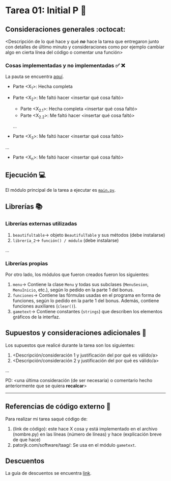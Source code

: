 # Tarea 01: Initial P :school_satchel:

## Consideraciones generales :octocat:

<Descripción de lo qué hace y qué **_no_** hace la tarea que entregaron junto
con detalles de último minuto y consideraciones como por ejemplo cambiar algo
en cierta línea del código o comentar una función>

### Cosas implementadas y no implementadas :white_check_mark: :x:

La pauta se encuentra [aquí](https://docs.google.com/spreadsheets/u/1/d/1SgNPF-wmvrBQ6HNAKa9fM_VBH0cTcX1gHbcQ3K74P3M/edit?usp=sharing).

* Parte <X<sub>1</sub>>: Hecha completa
* Parte <X<sub>2</sub>>: Me faltó hacer <insertar qué cosa faltó>
    * Parte <X<sub>2.1</sub>>: Hecha completa <insertar qué cosa faltó>
    * Parte <X<sub>2.2</sub>>: Me faltó hacer <insertar qué cosa faltó>

    ...

* Parte <X<sub>3</sub>>: Me faltó hacer <insertar qué cosa faltó>

...

* Parte <X<sub>n</sub>>: Me faltó hacer <insertar qué cosa faltó>

## Ejecución :computer:
El módulo principal de la tarea a ejecutar es  [```main.py```](main.py).


## Librerías :books:
### Librerías externas utilizadas

1. ```beautifultable```-> objeto ```BeautifulTable``` y sus métodos (debe instalarse)
2. ```librería_2```-> ```función() / módulo``` (debe instalarse)

...

### Librerías propias
Por otro lado, los módulos que fueron creados fueron los siguientes:

1. ```menu```-> Contiene la clase ```Menu``` y todas sus subclases (```MenuSesion```, ```MenuInicio```, etc.), según lo pedido en la parte 1 del bonus.
2. ```funciones```-> Contiene las fórmulas usadas en el programa en forma de funciones, según lo pedido en la parte 1 del bonus. Además, contiene funciones auxiliares (```clear()```).
3. ```gametext```-> Contiene constantes (```strings```) que describen los elementos gráficos de la interfaz.


## Supuestos y consideraciones adicionales :thinking:
Los supuestos que realicé durante la tarea son los siguientes:

1. <Descripción/consideración 1 y justificación del por qué es válido/a> 
2. <Descripción/consideración 2 y justificación del por qué es válido/a>

...

PD: <una última consideración (de ser necesaria) o comentario hecho anteriormente que se quiera **recalcar**>


-------


## Referencias de código externo :book:

Para realizar mi tarea saqué código de:
1. (link de código): este hace X cosa y está implementado en el archivo (nombre.py) en las líneas (número de líneas) y hace (explicación breve de que hace)
2. patorjk.com/software/taag/: Se usa en el módulo ```gametext```. 



## Descuentos
La guía de descuentos se encuentra [link](https://github.com/IIC2233/syllabus/blob/master/Tareas/Descuentos.md).